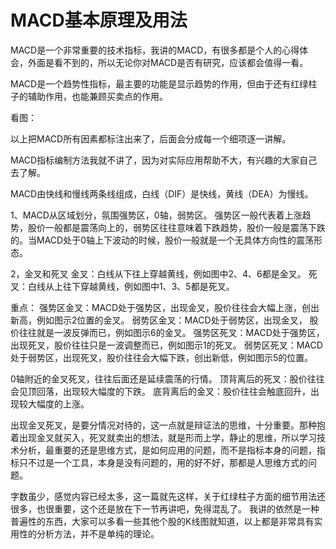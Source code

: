 # MACD基本原理及用法
[MACD基本原理及用法]: (https://articles.zsxq.com/id_952kzw2c54hm.html)

MACD是一个非常重要的技术指标，我讲的MACD，有很多都是个人的心得体会，外面是看不到的，所以无论你对MACD是否有研究，应该都会值得一看。

MACD是一个趋势性指标，最主要的功能是显示趋势的作用，但由于还有红绿柱子的辅助作用，也能兼顾买卖点的作用。

看图：

以上把MACD所有因素都标注出来了，后面会分成每一个细项逐一讲解。

MACD指标编制方法我就不讲了，因为对实际应用帮助不大，有兴趣的大家自己去了解。

MACD由快线和慢线两条线组成，白线（DIF）是快线，黄线（DEA）为慢线。

1、MACD从区域划分，氛围强势区，0轴，弱势区。
强势区一般代表着上涨趋势，股价一般都是震荡向上的，弱势区往往意味着下跌趋势，股价一般是震荡下跌的。当MACD处于0轴上下波动的时候，股价一般就是一个无具体方向性的震荡形态。

2，金叉和死叉
金叉：白线从下往上穿越黄线，例如图中2、4、6都是金叉。
死叉：白线从上往下穿越黄线，例如图中1、3、5都是死叉。

重点：
强势区金叉：MACD处于强势区，出现金叉，股价往往会大幅上涨，创出新高，例如图示2位置的金叉。
弱势区金叉：MACD处于弱势区，出现金叉， 股价往往就是一波反弹而已，例如图示6的金叉。
强势区死叉：MACD处于强势区，出现死叉，股价往往只是一波调整而已，例如图示1的死叉。
弱势区死叉：MACD处于弱势区，出现死叉，股价往往会大幅下跌，创出新低，例如图示5的位置。

0轴附近的金叉死叉，往往后面还是延续震荡的行情。
顶背离后的死叉：股价往往会见顶回落，出现较大幅度的下跌。
底背离后的金叉：股价往往会触底回升，出现较大幅度的上涨。

出现金叉死叉，是要分情况对待的，这一点就是辩证法的思维，十分重要。那种抱着出现金叉就买入，死叉就卖出的想法，就是形而上学，静止的思维，所以学习技术分析，最重要的还是思维方式，是如何应用的问题，而不是指标本身的问题，指标只不过是一个工具，本身是没有问题的，用的好不好，那都是人思维方式的问题。

字数虽少，感觉内容已经太多，这一篇就先这样，关于红绿柱子方面的细节用法还很多，也很重要，这个还是放在下一节再讲吧，免得混乱了。
我讲的依然是一种普遍性的东西，大家可以多看一些其他个股的K线图就知道，以上都是非常具有实用性的分析方法，并不是单纯的理论。
